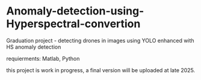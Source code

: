# Anomaly-detection-using-Hyperspectral-convertion
Graduation project - detecting drones in images using YOLO enhanced with HS anomaly detection


requierments: Matlab, Python

this project is work in progress, a final version will be uploaded at late 2025.
